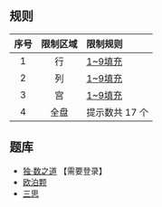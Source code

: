 ## 规则
| 序号 | 限制区域 | 限制规则 |
| :---: | :---: | :--- |
| 1 | 行 | [1~9填充] |
| 2 | 列 | [1~9填充] |
| 3 | 宫 | [1~9填充] |
| 4 | 全盘 | 提示数共 17 个 |

## 题库
- [独·数之道](http://www.sudokufans.org.cn/lx/game.index.php?type=17) 【需要登录】
- [欧泊颗](https://www.oubk.com/sudoku/17sudoku-3x3-0.html?level=5)
- [三思](https://www.12634.com/sudoku/17sudoku/level5)

[1~9填充]: ../../rules.md#1~9填充